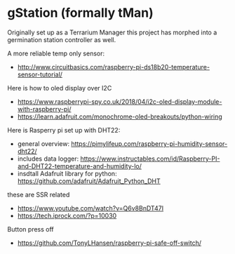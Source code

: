# gStation (formally tMan)

Originally set up as a Terrarium Manager this project has morphed into a germination station controller as well.

A more reliable temp only sensor:

* http://www.circuitbasics.com/raspberry-pi-ds18b20-temperature-sensor-tutorial/

Here is how to oled display over I2C

* https://www.raspberrypi-spy.co.uk/2018/04/i2c-oled-display-module-with-raspberry-pi/
* https://learn.adafruit.com/monochrome-oled-breakouts/python-wiring

Here is Rasperry pi set up with DHT22: 

 * general overview: https://pimylifeup.com/raspberry-pi-humidity-sensor-dht22/
 * includes data logger: https://www.instructables.com/id/Raspberry-PI-and-DHT22-temperature-and-humidity-lo/
 * insdtall Adafruit library for python: https://github.com/adafruit/Adafruit_Python_DHT

these are SSR related

 * https://www.youtube.com/watch?v=Q6v8BnDT47I
 * https://tech.iprock.com/?p=10030

Button press off

 * https://github.com/TonyLHansen/raspberry-pi-safe-off-switch/

 